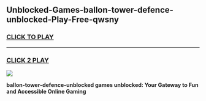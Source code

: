
## Unblocked-Games-ballon-tower-defence-unblocked-Play-Free-qwsny
<h3>
<a href="https://premium76.site?title=ballon-tower-defence-unblocked&ref=18A1">CLICK TO PLAY</a></h3>
<hr>

<h3>
<a href="https://premium76.site?title=ballon-tower-defence-unblocked&ref=18A1">CLICK 2 PLAY</a>
  
</h3>

<a href="https://premium76.site?title=ballon-tower-defence-unblocked&ref=18A1"><img src="https://clearcache.store/games.png"></a>


**ballon-tower-defence-unblocked games unblocked: Your Gateway to Fun and Accessible Online Gaming**
